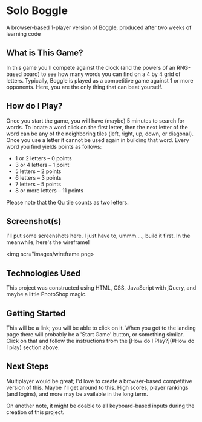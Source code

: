 # Solo Boggle
A browser-based 1-player version of Boggle, produced after two weeks of learning code

## What is This Game?
In this game you'll compete against the clock (and the powers of an RNG-based board) to see how many words you can find on a 4 by 4 grid of letters. Typically, Boggle is played as a competitive game against 1 or more opponents. Here, you are the only thing that can beat yourself. 

## How do I Play?
Once you start the game, you will have (maybe) 5 minutes to search for words. To locate a word click on the first letter, then the next letter of the word can be any of the neighboring tiles (left, right, up, down, or diagonal). Once you use a letter it cannot be used again in building that word. Every word you find yields points as follows:

- 1 or 2 letters – 0 points
- 3 or 4 letters – 1 point
- 5 letters – 2 points
- 6 letters – 3 points
- 7 letters – 5 points
- 8 or more letters – 11 points

Please note that the Qu tile counts as two letters.

## Screenshot(s)

I'll put some screenshots here. I just have to, ummm...., build it first. In the meanwhile, here's the wireframe!

<img scr="images/wireframe.png>

## Technologies Used

This project was constructed using HTML, CSS, JavaScript with jQuery, and maybe a little PhotoShop magic.

## Getting Started

This will be a link; you will be able to click on it. When you get to the landing page there will probably be a 'Start Game' button, or something similar. Click on that and follow the instructions from the [How do I Play?](#How do I play) section above.

## Next Steps

Multiplayer would be great; I'd love to create a browser-based competitive version of this. Maybe I'll get around to this. High scores, player rankings (and logins), and more may be available in the long term.

On another note, it might be doable to all keyboard-based inputs during the creation of this project.